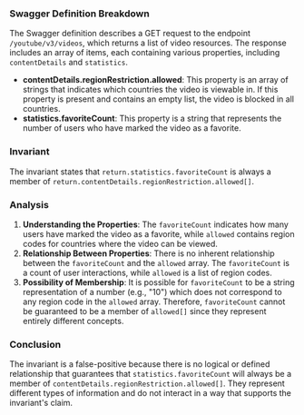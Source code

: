 ### Swagger Definition Breakdown
The Swagger definition describes a GET request to the endpoint `/youtube/v3/videos`, which returns a list of video resources. The response includes an array of items, each containing various properties, including `contentDetails` and `statistics`. 

- **contentDetails.regionRestriction.allowed**: This property is an array of strings that indicates which countries the video is viewable in. If this property is present and contains an empty list, the video is blocked in all countries.
- **statistics.favoriteCount**: This property is a string that represents the number of users who have marked the video as a favorite.

### Invariant
The invariant states that `return.statistics.favoriteCount` is always a member of `return.contentDetails.regionRestriction.allowed[]`. 

### Analysis
1. **Understanding the Properties**: The `favoriteCount` indicates how many users have marked the video as a favorite, while `allowed` contains region codes for countries where the video can be viewed. 
2. **Relationship Between Properties**: There is no inherent relationship between the `favoriteCount` and the `allowed` array. The `favoriteCount` is a count of user interactions, while `allowed` is a list of region codes. 
3. **Possibility of Membership**: It is possible for `favoriteCount` to be a string representation of a number (e.g., "10") which does not correspond to any region code in the `allowed` array. Therefore, `favoriteCount` cannot be guaranteed to be a member of `allowed[]` since they represent entirely different concepts.

### Conclusion
The invariant is a false-positive because there is no logical or defined relationship that guarantees that `statistics.favoriteCount` will always be a member of `contentDetails.regionRestriction.allowed[]`. They represent different types of information and do not interact in a way that supports the invariant's claim.
